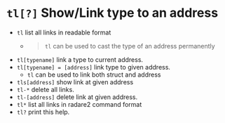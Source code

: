 <!-- TITLE: tl -->

#  `tl[?]` Show/Link type to an address

- `tl` list all links in readable format
	- > `tl` can be used to cast the type of an address permanently
- `tl[typename]` link a type to current address.
- `tl[typename] = [address]` link type to given address.
	- `tl` can be used to link both struct and address
- `tls[address]` show link at given address
- `tl-*` delete all links.
- `tl-[address]` delete link at given address.
- `tl*` list all links in radare2 command format
- `tl?` print this help.

<p hidden>tl tls tl- tl*</p>